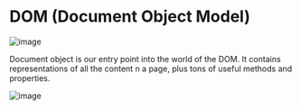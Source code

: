 # DOM (Document Object Model)

![image](https://user-images.githubusercontent.com/79841341/175767585-84fc5fff-e223-4a90-8341-adc02b38f136.png)

Document object is our entry point into the world of the DOM. It contains representations of all the content n a page, plus tons of useful methods and properties.

![image](https://user-images.githubusercontent.com/79841341/175768147-cbd962fa-5ce5-4941-ae80-1d906763ea9d.png)
